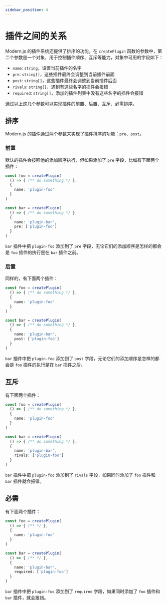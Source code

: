 ```yaml
---
sidebar_position: 4
---
```


# 插件之间的关系

Modern.js 的插件系统还提供了排序的功能。在 `createPlugin` 函数的参数中，第二个参数是一个对象，用于控制插件顺序、互斥等能力，对象中可用的字段如下：

* `name`: `string`，设置当前插件的名字
* `pre`: `string[]`，这些插件最终会调整到当前插件前面
* `post`: `string[]`，这些插件最终会调整到当前插件后面
* `rivals`: `string[]`，遇到有这些名字的插件会报错
* `required`: `string[]`，添加的插件列表中没有这些名字的插件会报错

通过以上这几个参数可以实现插件的前置、后置、互斥、必需排序。

## 排序

Modern.js 的插件通过两个参数来实现了插件排序的功能：`pre`、`post`。

### 前置

默认的插件会按照他的添加顺序执行，但如果添加了 `pre` 字段，比如有下面两个插件：

```ts title=foo.ts
const foo = createPlugin(
  () => { /** do something */ },
  {
    name: 'plugin-foo'
  }
)
```

```ts title=bar.ts
const bar = createPlugin(
  () => { /** do something */ },
  {
    name: 'plugin-bar',
    pre: ['plugin-foo']
  }
)
```

`bar` 插件中把 `plugin-foo` 添加到了 `pre` 字段，无论它们的添加顺序是怎样的都会是 `foo` 插件的执行是在 `bar` 插件之前。

### 后置

同样的，有下面两个插件：

```ts title=foo.ts
const foo = createPlugin(
  () => { /** do something */ },
  {
    name: 'plugin-foo'
  }
)
```

```ts title=bar.ts
const bar = createPlugin(
  () => { /** do something */ },
  {
    name: 'plugin-bar',
    post: ['plugin-foo']
  }
)
```

`bar` 插件中把 `plugin-foo` 添加到了 `post` 字段，无论它们的添加顺序是怎样的都会是 `foo` 插件的执行是在 `bar` 插件之后。

## 互斥

有下面两个插件：

```ts title=foo.ts
const foo = createPlugin(
  () => { /** do something */ },
  {
    name: 'plugin-foo'
  }
)
```

```ts title=bar.ts
const bar = createPlugin(
  () => { /** do something */ },
  {
    name: 'plugin-bar',
    rivals: ['plugin-foo']
  }
)
```

`bar` 插件中把 `plugin-foo` 添加到了 `rivals` 字段，如果同时添加了 `foo` 插件和 `bar` 插件就会报错。

## 必需

有下面两个插件：

```ts title=foo.ts
const foo = createPlugin(
  () => { /** */ },
  {
    name: 'plugin-foo'
  }
)
```

```ts title=bar.ts
const bar = createPlugin(
  () => { /** */ },
  {
    name: 'plugin-bar',
    required: ['plugin-foo']
  }
)
```

`bar` 插件中把 `plugin-foo` 添加到了 `required` 字段，如果同时添加了 `foo` 插件和 `bar` 插件，就会报错。
